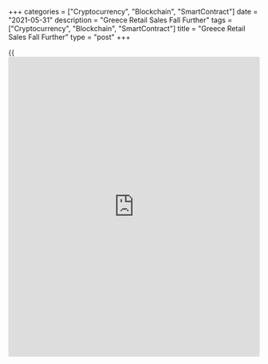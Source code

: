 +++
categories = ["Cryptocurrency", "Blockchain", "SmartContract"]
date = "2021-05-31"
description = "Greece Retail Sales Fall Further"
tags = ["Cryptocurrency", "Blockchain", "SmartContract"]
title = "Greece Retail Sales Fall Further"
type = "post"
+++

{{<iframe id="large-banner" src="https://www.bounty.group/#slide=4.0" width="100%" height="600" scrolling="no" style="border: 0px solid rgb(216, 221, 230); border-radius: 3px;">}}

Greece retail sales declined further in March, data released by the
Hellenic Statistical Authority showed on Monday.

Retail sales volume decreased 0.9 percent year-on-year in March,
following a 2.8 percent fall in April.

Excluding auto fuel, retail sales fell 2.6 percent annually in March,
following 1.6 percent decrease in the previous month.

On a monthly basis, retails sales volume grew 0.6 percent in March,
after 1.0 percent fall in the preceding month.

Data showed that retail turnover increased 3.0 percent annually in March
and gained 0.2 percent from the previous month.

For comments and feedback [contact](https://www.playgroundfx.com/contact/): editorial@rtt[news](https://www.letsplayfx.com/blog/forex-news-website/).com

[Economic News][1]

 **What parts of the world are seeing the best (and worst) economic
performances lately? Click[here][2] to check out our [Econ Scorecard][2]
and find out! See up-to-the-moment [ranking](https://www.playgroundfx.com/blog/crypto-exchange-ranking/)s for the best and worst
performers in [GDP][2], [unemployment rate][3], [inflation][4] and much
more.**

   1. www.rtt[news](https://www.letsplayfx.com/blog/forex-news-website/).com/Content/EconomicNews.aspx
   2. www.rtt[news](https://www.letsplayfx.com/blog/forex-news-website/).com/economic-scorecard/world-rank/GDP/highest-performance.aspx
   3. www.rtt[news](https://www.letsplayfx.com/blog/forex-news-website/).com/economic-scorecard/world-rank/unemployment-rate/lowest-performance.aspx
   4. www.rtt[news](https://www.letsplayfx.com/blog/forex-news-website/).com/economic-scorecard/world-rank/CPI/highest-performance.aspx
